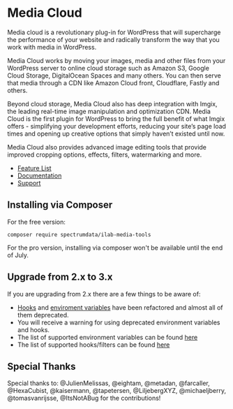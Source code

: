 # Media Cloud

Media cloud is a revolutionary plug-in for WordPress that will supercharge the performance of your website and radically
transform the way that you work with media in WordPress.

Media Cloud works by moving your images, media and other files from your WordPress server to online cloud storage such
as Amazon S3, Google Cloud Storage, DigitalOcean Spaces and many others. You can then serve that media through a CDN
like Amazon Cloud front, Cloudflare, Fastly and others.

Beyond cloud storage, Media Cloud also has deep integration with Imgix, the leading real-time image manipulation and
optimization CDN. Media Cloud is the first plugin for WordPress to bring the full benefit of what Imgix offers -
simplifying your development efforts, reducing your site’s page load times and opening up creative options that simply
haven’t existed until now.

Media Cloud also provides advanced image editing tools that provide improved cropping options, effects, filters,
watermarking and more.

* [Feature List](https://mediacloud.press/comparison/)
* [Documentation](https://mediacloud.press/documentation/)
* [Support](https://talk.mediacloud.press/)

## Installing via Composer

For the free version:

`composer require spectrumdata/ilab-media-tools`

For the pro version, installing via composer won't be available until the end of July.

## Upgrade from 2.x to 3.x

If you are upgrading from 2.x there are a few things to be aware of:

* [Hooks](https://mediacloud.press/documentation/advanced/hooks)
  and [enviroment variables](https://mediacloud.press/documentation/advanced/environment-variables) have been refactored
  and almost all of them deprecated.
* You will receive a warning for using deprecated environment variables and hooks.
* The list of supported environment variables can be
  found [here](https://mediacloud.press/documentation/advanced/environment-variables)
* The list of supported hooks/filters can be found [here](https://mediacloud.press/documentation/advanced/hooks)

## Special Thanks

Special thanks to: @JulienMelissas, @eightam, @metadan, @farcaller, @HexaCubist, @kaisermann, @tapetersen,
@LiljebergXYZ, @michaeljberry, @tomasvanrijsse, @ItsNotABug for the contributions!

